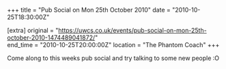 +++
title = "Pub Social on Mon 25th October 2010"
date = "2010-10-25T18:30:00Z"

[extra]
original = "https://uwcs.co.uk/events/pub-social-on-mon-25th-october-2010-1474489041872/"    
end_time = "2010-10-25T20:00:00Z"
location = "The Phantom Coach"
+++

Come along to this weeks pub social and try talking to some new people :O

